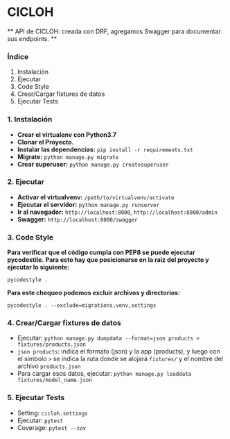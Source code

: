 # CICLOH #

** API de CICLOH: creada con DRF, agregamos Swagger para
 documentar sus endpoints. **

### Índice ###

1. Instalación
2. Ejecutar
3. Code Style
4. Crear/Cargar fixtures de datos
5. Ejecutar Tests


### 1. Instalación ###

- **Crear el virtualenv con Python3.7**
- **Clonar el Proyecto.**
- **Instalar las dependencias:** `pip install -r requirements.txt`
- **Migrate:** `python manage.py migrate`
- **Crear superuser:** `python manage.py createsuperuser`

### 2. Ejecutar ###

- **Activar el virtualvenv:** `/path/to/virtualvenv/activate`
- **Ejecutar el servidor:** `python manage.py runserver`
- **Ir al navegador:** `http://localhost:8000`, `http://localhost:8000/admin`
- **Swagger:** `http://localhost:8000/swagger`


### 3. Code Style ###

**Para verificar que el código cumpla con PEP8 se puede ejecutar pycodestile.**
**Para esto hay que posicionarse en la raíz del proyecto y ejecutar lo siguiente:**

`pycodestyle .`

**Para este chequeo podemos excluir archivos y directorios:**

`pycodestyle . --exclude=migrations,venv,settings`


### 4. Crear/Cargar fixtures de datos ###

- Ejecutar: `python manage.py dumpdata --format=json products > fixtures/products.json`
- `json products`: indica el formato (json) y la app (products), y luego con el simbolo `>`
   se indica la ruta donde se alojará `fixtures/` y el nombre del archivo `products.json`
- Para cargar esos datos, ejecutar: `python manage.py loaddata fixtures/model_name.json`


### 5. Ejecutar Tests ###

- Setting: `cicloh.settings`
- Ejecutar: `pytest`
- Coverage: `pytest --cov`